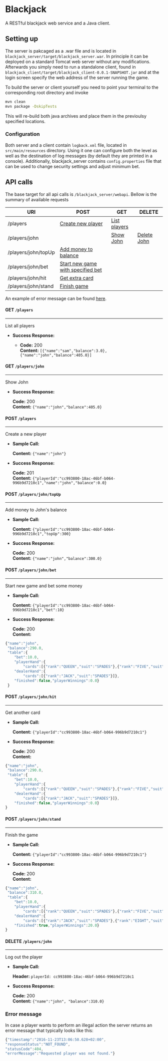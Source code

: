 # Blackjack
A RESTful blackjack web service and a Java client.

## Setting up
The server is pakcaged as a .war file and is located in `blackjack_server/target/blackjack_server.war`. In principle it can be deployed on a standard Tomcat web server without any modifications. Afterwards you simply need to run a standalone client, found in `blackjack_client/target/blackjack_client-0.0.1-SNAPSHOT.jar` and at the login screen specify the web address of the server running the game.

To build the server or client yourself you need to point your terminal to the corresponding root directory and invoke
```bash
mvn clean
mvn package -DskipTests
```
This will re-build both java archives and place them in the previoulsy specified locations.

### Configuration
Both server and a client contain `logback.xml` file, located in `src/main/resources` directory. Using it one can configure both the level as well as the destination of log messages (by default they are printed in a console). Additionally, blackjack_server contains `config.properties` file that can be used to change security settings and adjust minimum bet.


## API calls

The base target for all api calls is `/blackjack_server/webapi`. Bellow is the summary of available requests

| URI                 | POST               | GET            | DELETE      |
| ------------------- | ------------------ | -------------- | ----------- | 
| /players            | [Create new player](#postplayers)  | [List players](#getplayers)   |             |
| /players/john       |                    | [Show John](#getplayersjohn)      | [Delete John](#delteplayersjohn) |
| /players/john/topUp | [Add money to balance](#postplayersjohntopUp)  |
| /players/john/bet   | [Start new game with specified bet](#postplayersjohnbet) |
| /players/john/hit   | [Get extra card](#postplayersjohnhit) |
| /players/john/stand | [Finish game](#postplayersjohnstand)    |

An example of error message can be found [here](#error-message).

<a name="getplayers"></a>
#### GET `/players`
----
  List all players

* **Success Response:**

  * **Code:** 200  
    **Content:** `[{"name":"sam","balance":3.0},{"name":"john","balance":405.0}]`
    
<a name="getplayersjohn"></a>
#### GET `/players/john`
----
  Show John

* **Success Response:**

  **Code:** 200  
  **Content:** `{"name":"john","balance":405.0}`

<a name="postplayers"></a>
#### POST `/players`
----
  Create a new player
  
* **Sample Call:**

  **Content:** `{"name":"john"}`
* **Success Response:**

   **Code:** 201  
   **Content:** `{"playerId":"cc993800-18ac-46bf-b064-996b9d7210c1","name":"john","balance":0.0}`

<a name="postplayersjohntopUp"></a>
#### POST `/players/john/topUp`
----
  Add money to John's balance
  
* **Sample Call:**

  **Content:** `{"playerId":"cc993800-18ac-46bf-b064-996b9d7210c1","topUp":300}`
* **Success Response:**

   **Code:** 200  
   **Content:** `{"name":"john","balance":300.0}`
   
<a name="postplayersjohnbet"></a>
#### POST `/players/john/bet`
----
  Start new game and bet some money
  
* **Sample Call:**

  **Content:** `{"playerId":"cc993800-18ac-46bf-b064-996b9d7210c1","bet":10}`
* **Success Response:**

   **Code:** 200  
   **Content:** 
```javascript
{"name":"john",
 "balance":290.0,
 "table":{
	"bet":10.0,
    "playerHand":{
    	"cards":[{"rank":"QUEEN","suit":"SPADES"},{"rank":"FIVE","suit":"HEARTS"}]},
    "dealerHand":{
    	"cards":[{"rank":"JACK","suit":"SPADES"}]},
 	"finished":false,"playerWinnings":0.0}
 }
 ```

<a name="postplayersjohnhit"></a>
#### POST `/players/john/hit`
----
  Get another card
  
* **Sample Call:**

  **Content:** `{"playerId":"cc993800-18ac-46bf-b064-996b9d7210c1"}`
* **Success Response:**

   **Code:** 200  
   **Content:** 
```javascript
{"name":"john",
 "balance":290.0,
 "table":{
 	"bet":10.0,
    "playerHand":{
    	"cards":[{"rank":"QUEEN","suit":"SPADES"},{"rank":"FIVE","suit":"HEARTS"},{"rank":"SIX","suit":"HEARTS"}]},
    "dealerHand":{
    	"cards":[{"rank":"JACK","suit":"SPADES"}]},
	"finished":false,"playerWinnings":0.0} 
}
```

<a name="postplayersjohnstand"></a>
#### POST `/players/john/stand`
----
  Finish the game
  
* **Sample Call:**

  **Content:** `{"playerId":"cc993800-18ac-46bf-b064-996b9d7210c1"}`
* **Success Response:**

   **Code:** 200  
   **Content:** 
```javascript
{"name":"john",
 "balance":310.0,
 "table":{
 	"bet":10.0,
    "playerHand":{
    	"cards":[{"rank":"QUEEN","suit":"SPADES"},{"rank":"FIVE","suit":"HEARTS"},{"rank":"SIX","suit":"HEARTS"}]},
    "dealerHand":{
    	"cards":[{"rank":"JACK","suit":"SPADES"},{"rank":"EIGHT","suit":"HEARTS"}]},
	"finished":true,"playerWinnings":20.0} 
}
 ```

<a name="postplayersjohndelete"></a>
#### DELETE `/players/john`
----
  Log out the player
  
* **Sample Call:**

  **Header:** `playerId: cc993800-18ac-46bf-b064-996b9d7210c1`
* **Success Response:**

   **Code:** 200  
   **Content:**  `{"name":"john", "balance":310.0}`
   
### Error message

In case a player wants to perform an illegal action the server returns an error
message that typically looks like this:
```js
{"timestamp":"2016-11-23T13:06:50.628+02:00",
"responseStatus":"NOT_FOUND",
"statusCode":404,
"errorMessage":"Requested player was not found."}
```


